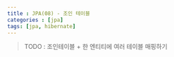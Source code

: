 ```yaml
---
title : JPA(08) - 조인 테이블
categories : [jpa]
tags: [jpa, hibernate]
---
```


> TODO : 조인테이블 + 한 엔티티에 여러 테이블 매핑하기 